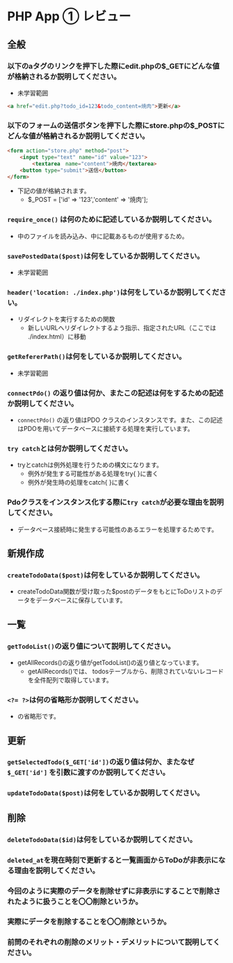 # PHP App ① レビュー

## 全般

### 以下のaタグのリンクを押下した際にedit.phpの$_GETにどんな値が格納されるか説明してください。
- 未学習範囲
```html
<a href="edit.php?todo_id=123&todo_content=焼肉">更新</a>
```

### 以下のフォームの送信ボタンを押下した際にstore.phpの$_POSTにどんな値が格納されるか説明してください。

```html
<form action="store.php" method="post">
    <input type="text" name="id" value="123">
		<textarea　name="content">焼肉</textarea>
    <button type="submit">送信</button>
</form>
```

- 下記の値が格納されます。
  - $_POST = ['id' => '123','content' => '焼肉'];

### `require_once()` は何のために記述しているか説明してください。
- 中のファイルを読み込み、中に記載あるものが使用するため。

### `savePostedData($post)`は何をしているか説明してください。
- 未学習範囲
### `header('location: ./index.php')`は何をしているか説明してください。
- リダイレクトを実行するための関数
  - 新しいURLへリダイレクトするよう指示、指定されたURL（ここでは ./index.html）に移動

### `getRefererPath()`は何をしているか説明してください。
- 未学習範囲
### `connectPdo()` の返り値は何か、またこの記述は何をするための記述か説明してください。
- `connectPdo()` の返り値はPDO クラスのインスタンスです。また、この記述はPDOを用いてデータベースに接続する処理を実行しています。

### `try catch`とは何か説明してください。
- tryとcatchは例外処理を行うための構文になります。
  - 例外が発生する可能性がある処理をtry{ }に書く
  - 例外が発生時の処理をcatch{ }に書く

### Pdoクラスをインスタンス化する際に`try catch`が必要な理由を説明してください。
- データベース接続時に発生する可能性のあるエラーを処理するためです。

## 新規作成

### `createTodoData($post)`は何をしているか説明してください。
- createTodoData関数が受け取った$postのデータをもとにToDoリストのデータをデータベースに保存しています。

## 一覧

### `getTodoList()`の返り値について説明してください。
- getAllRecords()の返り値がgetTodoList()の返り値となっています。
  - getAllRecords()では、
todosテーブルから、削除されていないレコードを全件配列で取得しています。

### `<?= ?>`は何の省略形か説明してください。
- <?php echo ?>の省略形です。

## 更新

### `getSelectedTodo($_GET['id'])`の返り値は何か、またなぜ`$_GET['id']` を引数に渡すのか説明してください。

### `updateTodoData($post)`は何をしているか説明してください。

## 削除

### `deleteTodoData($id)`は何をしているか説明してください。

### `deleted_at`を現在時刻で更新すると一覧画面からToDoが非表示になる理由を説明してください。

### 今回のように実際のデータを削除せずに非表示にすることで削除されたように扱うことを〇〇削除というか。

### 実際にデータを削除することを〇〇削除というか。

### 前問のそれぞれの削除のメリット・デメリットについて説明してください。
